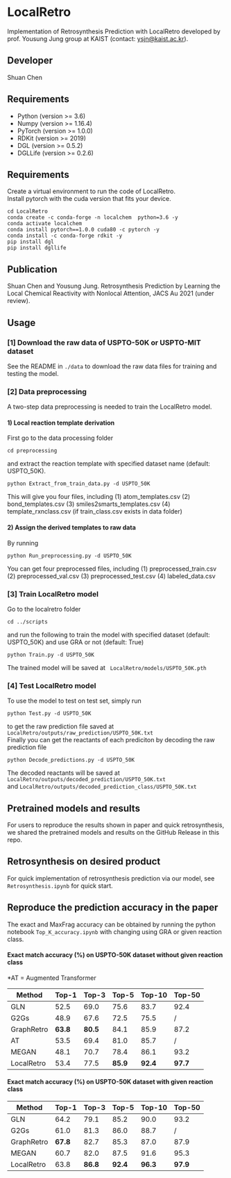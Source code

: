 # LocalRetro
Implementation of Retrosynthesis Prediction with LocalRetro developed by prof. Yousung Jung group at KAIST (contact: ysjn@kaist.ac.kr).

## Developer
Shuan Chen<br>

## Requirements
* Python (version >= 3.6) 
* Numpy (version >= 1.16.4) 
* PyTorch (version >= 1.0.0) 
* RDKit (version >= 2019)
* DGL (version >= 0.5.2)
* DGLLife (version >= 0.2.6)

## Requirements
Create a virtual environment to run the code of LocalRetro.<br>
Install pytorch with the cuda version that fits your device.<br>
```
cd LocalRetro
conda create -c conda-forge -n localchem  python=3.6 -y
conda activate localchem
conda install pytorch==1.0.0 cuda80 -c pytorch -y
conda install -c conda-forge rdkit -y
pip install dgl
pip install dgllife
```

## Publication
Shuan Chen and Yousung Jung. Retrosynthesis Prediction by Learning the Local Chemical Reactivity with Nonlocal Attention, JACS Au 2021 (under review).

## Usage
### [1] Download the raw data of USPTO-50K or USPTO-MIT dataset
See the README in `./data` to download the raw data files for training and testing the model.

### [2] Data preprocessing
A two-step data preprocessing is needed to train the LocalRetro model.

#### 1) Local reaction template derivation 
First go to the data processing folder
```
cd preprocessing
```
and extract the reaction template with specified dataset name (default: USPTO_50K).
```
python Extract_from_train_data.py -d USPTO_50K
```
This will give you four files, including 
(1) atom_templates.csv
(2) bond_templates.csv
(3) smiles2smarts_templates.csv
(4) template_rxnclass.csv (if train_class.csv exists in data folder)<br>

#### 2) Assign the derived templates to raw data
By running
```
python Run_preprocessing.py -d USPTO_50K
```
You can get four preprocessed files, including 
(1) preprocessed_train.csv
(2) preprocessed_val.csv
(3) preprocessed_test.csv
(4) labeled_data.csv<br>


### [3] Train LocalRetro model
Go to the localretro folder
```
cd ../scripts
```
and run the following to train the model with specified dataset (default: USPTO_50K) and use GRA or not (default: True)
```
python Train.py -d USPTO_50K
```
The trained model will be saved at ` LocalRetro/models/USPTO_50K.pth`<br>

### [4] Test LocalRetro model
To use the model to test on test set, simply run 
```
python Test.py -d USPTO_50K
```
to get the raw prediction file saved at ` LocalRetro/outputs/raw_prediction/USPTO_50K.txt`<br>
Finally you can get the reactants of each prediciton by decoding the raw prediction file
```
python Decode_predictions.py -d USPTO_50K
```
The decoded reactants will be saved at 
`LocalRetro/outputs/decoded_prediction/USPTO_50K.txt`<br>and 
`LocalRetro/outputs/decoded_prediction_class/USPTO_50K.txt`<br>

## Pretrained models and results
For users to reproduce the results shown in paper and quick retrosynthesis, we shared the pretrained models and results on the GitHub Release in this repo.

## Retrosynthesis on desired product
For quick implementation of retrosynthesis prediction via our model, see `Retrosynthesis.ipynb` for quick start.

## Reproduce the prediction accuracy in the paper
The exact and MaxFrag accuracy can be obtained by running the python notebook `Top_K_accuracy.ipynb` with changing using GRA or given reaction class.

#### Exact match accuracy (%) on USPTO-50K dataset without given reaction class 
*AT = Augmented Transformer

| Method | Top-1 | Top-3 | Top-5 | Top-10 | Top-50 |
| -------- | -------- | -------- | -------- | -------- | -------- |
| GLN         | 52.5 | 69.0 | 75.6 | 83.7 | 92.4 |
| G2Gs        | 48.9 | 67.6 | 72.5 | 75.5 |  /   |
| GraphRetro  | **63.8** | **80.5** | 84.1 | 85.9 | 87.2 |
| AT     | 53.5 | 69.4 | 81.0 | 85.7 | / |
| MEGAN | 48.1 | 70.7 | 78.4 | 86.1 | 93.2 |
| LocalRetro  | 53.4 | 77.5 | **85.9** | **92.4** | **97.7** |

#### Exact match accuracy (%) on USPTO-50K dataset with given reaction class

| Method | Top-1 | Top-3 | Top-5 | Top-10 | Top-50 |
| -------- | -------- | -------- | -------- | -------- | -------- |
| GLN         | 64.2 | 79.1 | 85.2 | 90.0 | 93.2 |
| G2Gs        | 61.0 | 81.3 | 86.0 | 88.7 |  /   |
| GraphRetro  | **67.8** | 82.7 | 85.3 | 87.0 | 87.9 |
| MEGAN | 60.7 | 82.0 | 87.5 | 91.6 | 95.3 |
| LocalRetro  | 63.8 | **86.8** | **92.4** | **96.3** | **97.9** |
